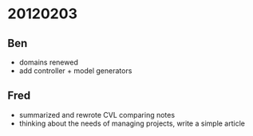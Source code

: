 # 20120203

## Ben
- domains renewed
- add controller + model generators


## Fred
- summarized and rewrote CVL comparing notes
- thinking about the needs of managing projects, write a simple article